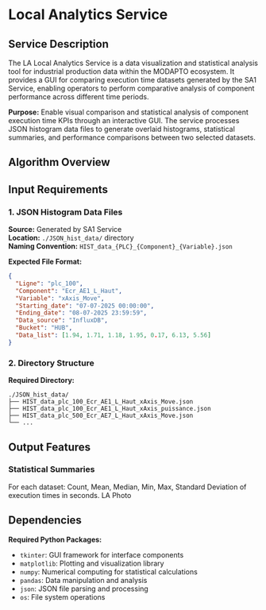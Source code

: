 # Local Analytics Service

## Service Description

The LA Local Analytics Service is a data visualization and statistical analysis tool for industrial production data within the MODAPTO ecosystem. It provides a GUI for comparing execution time datasets generated by the SA1 Service, enabling operators to perform comparative analysis of component performance across different time periods.

**Purpose:** Enable visual comparison and statistical analysis of component execution time KPIs through an interactive GUI. The service processes JSON histogram data files to generate overlaid histograms, statistical summaries, and performance comparisons between two selected datasets.

## Algorithm Overview

## Input Requirements

### 1. JSON Histogram Data Files

**Source:** Generated by SA1 Service  
**Location:** `./JSON_hist_data/` directory  
**Naming Convention:** `HIST_data_{PLC}_{Component}_{Variable}.json`

**Expected File Format:**
```json
{
  "Ligne": "plc_100",
  "Component": "Ecr_AE1_L_Haut",
  "Variable": "xAxis_Move",
  "Starting_date": "07-07-2025 00:00:00",
  "Ending_date": "08-07-2025 23:59:59",
  "Data_source": "InfluxDB",
  "Bucket": "HUB",
  "Data_list": [1.94, 1.71, 1.18, 1.95, 0.17, 6.13, 5.56]
}
```

### 2. Directory Structure

**Required Directory:**
```
./JSON_hist_data/
├── HIST_data_plc_100_Ecr_AE1_L_Haut_xAxis_Move.json
├── HIST_data_plc_100_Ecr_AE1_L_Haut_xAxis_puissance.json
├── HIST_data_plc_500_Ecr_AE7_L_Haut_xAxis_Move.json
└── ...
```

## Output Features

### Statistical Summaries

For each dataset: Count, Mean, Median, Min, Max, Standard Deviation of execution times in seconds.
LA Photo

## Dependencies

**Required Python Packages:**
- `tkinter`: GUI framework for interface components
- `matplotlib`: Plotting and visualization library
- `numpy`: Numerical computing for statistical calculations
- `pandas`: Data manipulation and analysis
- `json`: JSON file parsing and processing
- `os`: File system operations